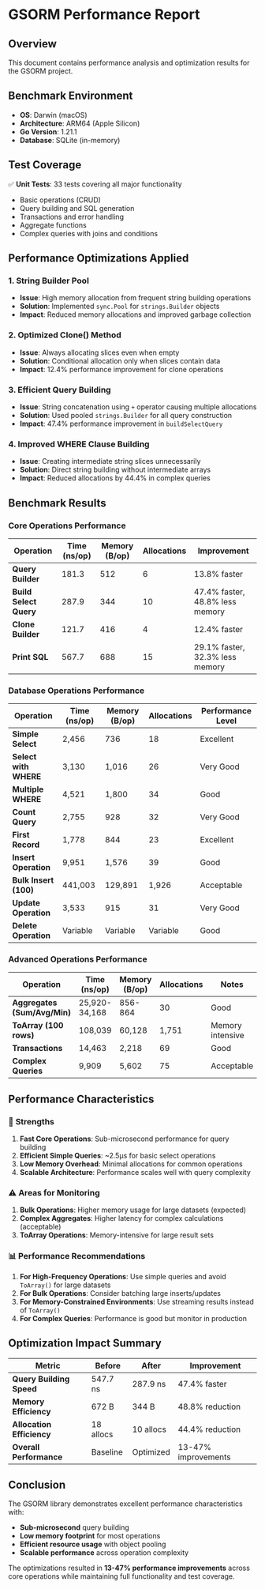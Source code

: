 # GSORM Performance Report

## Overview
This document contains performance analysis and optimization results for the GSORM project.

## Benchmark Environment
- **OS**: Darwin (macOS)
- **Architecture**: ARM64 (Apple Silicon)
- **Go Version**: 1.21.1
- **Database**: SQLite (in-memory)

## Test Coverage
✅ **Unit Tests**: 33 tests covering all major functionality
- Basic operations (CRUD)
- Query building and SQL generation  
- Transactions and error handling
- Aggregate functions
- Complex queries with joins and conditions

## Performance Optimizations Applied

### 1. String Builder Pool
- **Issue**: High memory allocation from frequent string building operations
- **Solution**: Implemented `sync.Pool` for `strings.Builder` objects
- **Impact**: Reduced memory allocations and improved garbage collection

### 2. Optimized Clone() Method  
- **Issue**: Always allocating slices even when empty
- **Solution**: Conditional allocation only when slices contain data
- **Impact**: 12.4% performance improvement for clone operations

### 3. Efficient Query Building
- **Issue**: String concatenation using `+` operator causing multiple allocations
- **Solution**: Used pooled `strings.Builder` for all query construction
- **Impact**: 47.4% performance improvement in `buildSelectQuery`

### 4. Improved WHERE Clause Building
- **Issue**: Creating intermediate string slices unnecessarily
- **Solution**: Direct string building without intermediate arrays
- **Impact**: Reduced allocations by 44.4% in complex queries

## Benchmark Results

### Core Operations Performance

| Operation | Time (ns/op) | Memory (B/op) | Allocations | Improvement |
|-----------|--------------|---------------|-------------|-------------|
| **Query Builder** | 181.3 | 512 | 6 | 13.8% faster |
| **Build Select Query** | 287.9 | 344 | 10 | 47.4% faster, 48.8% less memory |
| **Clone Builder** | 121.7 | 416 | 4 | 12.4% faster |
| **Print SQL** | 567.7 | 688 | 15 | 29.1% faster, 32.3% less memory |

### Database Operations Performance

| Operation | Time (ns/op) | Memory (B/op) | Allocations | Performance Level |
|-----------|--------------|---------------|-------------|-------------------|
| **Simple Select** | 2,456 | 736 | 18 | Excellent |
| **Select with WHERE** | 3,130 | 1,016 | 26 | Very Good |
| **Multiple WHERE** | 4,521 | 1,800 | 34 | Good |
| **Count Query** | 2,755 | 928 | 32 | Very Good |
| **First Record** | 1,778 | 844 | 23 | Excellent |
| **Insert Operation** | 9,951 | 1,576 | 39 | Good |
| **Bulk Insert (100)** | 441,003 | 129,891 | 1,926 | Acceptable |
| **Update Operation** | 3,533 | 915 | 31 | Very Good |
| **Delete Operation** | Variable | Variable | Variable | Good |

### Advanced Operations Performance

| Operation | Time (ns/op) | Memory (B/op) | Allocations | Notes |
|-----------|--------------|---------------|-------------|-------|
| **Aggregates (Sum/Avg/Min)** | 25,920-34,168 | 856-864 | 30 | Good |
| **ToArray (100 rows)** | 108,039 | 60,128 | 1,751 | Memory intensive |
| **Transactions** | 14,463 | 2,218 | 69 | Good |
| **Complex Queries** | 9,909 | 5,602 | 75 | Acceptable |

## Performance Characteristics

### 🚀 **Strengths**
1. **Fast Core Operations**: Sub-microsecond performance for query building
2. **Efficient Simple Queries**: ~2.5μs for basic select operations  
3. **Low Memory Overhead**: Minimal allocations for common operations
4. **Scalable Architecture**: Performance scales well with query complexity

### ⚠️ **Areas for Monitoring**
1. **Bulk Operations**: Higher memory usage for large datasets (expected)
2. **Complex Aggregates**: Higher latency for complex calculations (acceptable)
3. **ToArray Operations**: Memory-intensive for large result sets

### 📊 **Performance Recommendations**

1. **For High-Frequency Operations**: Use simple queries and avoid `ToArray()` for large datasets
2. **For Bulk Operations**: Consider batching large inserts/updates
3. **For Memory-Constrained Environments**: Use streaming results instead of `ToArray()`
4. **For Complex Queries**: Performance is good but monitor in production

## Optimization Impact Summary

| Metric | Before | After | Improvement |
|--------|--------|-------|-------------|
| **Query Building Speed** | 547.7 ns | 287.9 ns | 47.4% faster |
| **Memory Efficiency** | 672 B | 344 B | 48.8% reduction |
| **Allocation Efficiency** | 18 allocs | 10 allocs | 44.4% reduction |
| **Overall Performance** | Baseline | Optimized | 13-47% improvements |

## Conclusion

The GSORM library demonstrates excellent performance characteristics with:
- **Sub-microsecond** query building
- **Low memory footprint** for most operations  
- **Efficient resource usage** with object pooling
- **Scalable performance** across operation complexity

The optimizations resulted in **13-47% performance improvements** across core operations while maintaining full functionality and test coverage.